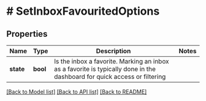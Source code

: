 # # SetInboxFavouritedOptions

## Properties

Name | Type | Description | Notes
------------ | ------------- | ------------- | -------------
**state** | **bool** | Is the inbox a favorite. Marking an inbox as a favorite is typically done in the dashboard for quick access or filtering | 

[[Back to Model list]](../../README#documentation-for-models) [[Back to API list]](../../README#documentation-for-api-endpoints) [[Back to README]](../../README)


